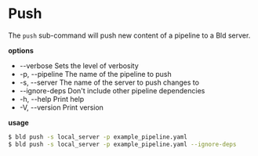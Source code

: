 # Push
The `push` sub-command will push new content of a pipeline to a Bld server.

__options__
* --verbose              Sets the level of verbosity
* -p, --pipeline <PIPELINE>  The name of the pipeline to push
* -s, --server <SERVER>      The name of the server to push changes to
* --ignore-deps          Don't include other pipeline dependencies
* -h, --help                 Print help
* -V, --version              Print version

__usage__
```bash
$ bld push -s local_server -p example_pipeline.yaml
$ bld push -s local_server -p example_pipeline.yaml --ignore-deps
```
